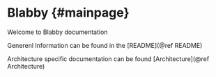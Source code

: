 <!--
SPDX-FileCopyrightText: 2021 Florian Weßel <florianwessel@gmx.net>

SPDX-License-Identifier: GPL-2.0-or-later
-->
# Blabby {#mainpage}
Welcome to Blabby documentation

Generenl Information can be found in the [README](@ref README) <br/>

Architecture specific documentation can be found [Architecture](@ref Architecture) <br/>

